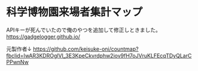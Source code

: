 
# 科学博物園来場者集計マップ
APIキーが死んでいたので俺のやつを追加して修正しときました。
https://gadgelogger.github.io/

元製作者↓
https://github.com/keisuke-oni/countmap?fbclid=IwAR3KDROglVI_3E3KpeCkvrdphw2iov9fH7oJVruKLFEcqTDyQLarCPPwnNw
